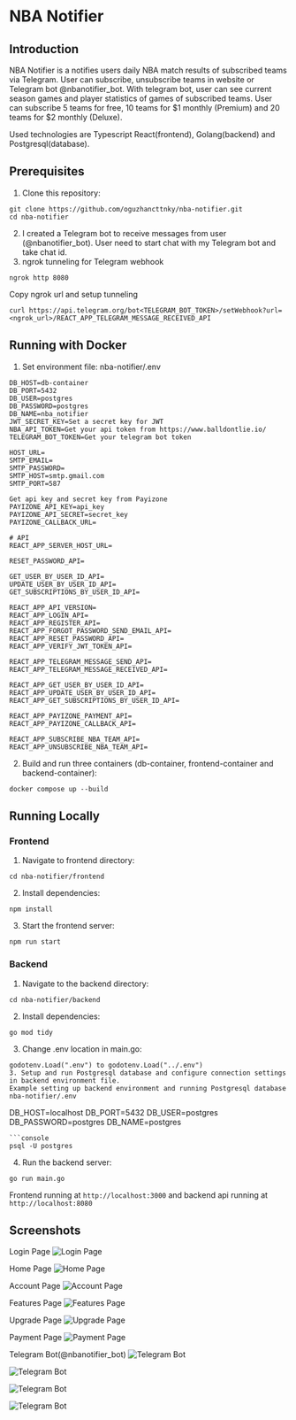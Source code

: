 # NBA Notifier

## Introduction

NBA Notifier is a notifies users daily NBA match results of subscribed teams via Telegram. 
User can subscribe, unsubscribe teams in website or Telegram bot @nbanotifier_bot. 
With telegram bot, user can see current season games and player statistics of games of subscribed teams.
User can subscribe 5 teams for free, 10 teams for $1 monthly (Premium) and 20 teams for $2 monthly (Deluxe).

Used technologies are Typescript React(frontend), Golang(backend) and Postgresql(database).

## Prerequisites

1. Clone this repository:
```console
git clone https://github.com/oguzhancttnky/nba-notifier.git
cd nba-notifier
```
2. I created a Telegram bot to receive messages from user (@nbanotifier_bot). User need to start chat with my Telegram bot and take chat id.
3. ngrok tunneling for Telegram webhook
```console
ngrok http 8080
```
Copy ngrok url and setup tunneling
```console
curl https://api.telegram.org/bot<TELEGRAM_BOT_TOKEN>/setWebhook?url=<ngrok_url>/REACT_APP_TELEGRAM_MESSAGE_RECEIVED_API
```

## Running with Docker

1. Set environment file:
nba-notifier/.env

```
DB_HOST=db-container
DB_PORT=5432
DB_USER=postgres
DB_PASSWORD=postgres
DB_NAME=nba_notifier
JWT_SECRET_KEY=Set a secret key for JWT
NBA_API_TOKEN=Get your api token from https://www.balldontlie.io/
TELEGRAM_BOT_TOKEN=Get your telegram bot token

HOST_URL=
SMTP_EMAIL=
SMTP_PASSWORD=
SMTP_HOST=smtp.gmail.com
SMTP_PORT=587

Get api key and secret key from Payizone
PAYIZONE_API_KEY=api_key
PAYIZONE_API_SECRET=secret_key
PAYIZONE_CALLBACK_URL=

# API
REACT_APP_SERVER_HOST_URL=

RESET_PASSWORD_API=

GET_USER_BY_USER_ID_API=
UPDATE_USER_BY_USER_ID_API=
GET_SUBSCRIPTIONS_BY_USER_ID_API=

REACT_APP_API_VERSION=
REACT_APP_LOGIN_API=
REACT_APP_REGISTER_API=
REACT_APP_FORGOT_PASSWORD_SEND_EMAIL_API=
REACT_APP_RESET_PASSWORD_API=
REACT_APP_VERIFY_JWT_TOKEN_API=

REACT_APP_TELEGRAM_MESSAGE_SEND_API=
REACT_APP_TELEGRAM_MESSAGE_RECEIVED_API=

REACT_APP_GET_USER_BY_USER_ID_API=                      
REACT_APP_UPDATE_USER_BY_USER_ID_API=
REACT_APP_GET_SUBSCRIPTIONS_BY_USER_ID_API=

REACT_APP_PAYIZONE_PAYMENT_API=
REACT_APP_PAYIZONE_CALLBACK_API=

REACT_APP_SUBSCRIBE_NBA_TEAM_API=
REACT_APP_UNSUBSCRIBE_NBA_TEAM_API=

```
2. Build and run three containers (db-container, frontend-container and backend-container):
```console
docker compose up --build
```
## Running Locally
### Frontend

1. Navigate to frontend directory:
```console
cd nba-notifier/frontend
```
2. Install dependencies:
```console
npm install
```
3. Start the frontend server:
```console
npm run start
```
### Backend

1. Navigate to the backend directory:
```console
cd nba-notifier/backend
```
2. Install dependencies:
```console
go mod tidy
```
3. Change .env location in main.go:
```
godotenv.Load(".env") to godotenv.Load("../.env")
3. Setup and run Postgresql database and configure connection settings in backend environment file.
Example setting up backend environment and running Postgresql database
nba-notifier/.env
```
DB_HOST=localhost
DB_PORT=5432
DB_USER=postgres
DB_PASSWORD=postgres
DB_NAME=postgres
```
```console
psql -U postgres
```
4. Run the backend server:
```console
go run main.go
```

Frontend running at `http://localhost:3000` and backend api running at `http://localhost:8080`

## Screenshots

Login Page
![Login Page](https://github.com/user-attachments/assets/f1fbc7cb-c592-4454-b51f-32257ac4407f)

Home Page
![Home Page](https://github.com/user-attachments/assets/bef4521e-8b06-44d6-8cdf-b71fd773eb60)

Account Page
![Account Page](https://github.com/user-attachments/assets/47d7657e-71e5-4ac1-947a-f6113189df3f)

Features Page
![Features Page](https://github.com/user-attachments/assets/6013da1a-3484-4c2c-bb53-ba9ed8155c0a)

Upgrade Page
![Upgrade Page](https://github.com/user-attachments/assets/3e51f9a5-6a73-4a13-8d89-01a17736ef12)

Payment Page
![Payment Page](https://github.com/user-attachments/assets/5dce2710-39be-4f55-ba58-0a434b1a2e61)

Telegram Bot(@nbanotifier_bot)
![Telegram Bot](https://github.com/user-attachments/assets/bd8568b5-3c6b-45eb-b31a-5f666fc659a0)

![Telegram Bot](https://github.com/user-attachments/assets/7d487194-04f6-4af6-b110-b7a3fcee3f06)

![Telegram Bot](https://github.com/user-attachments/assets/329813cf-a14e-41bb-b06d-019151c6317d)

![Telegram Bot](https://github.com/user-attachments/assets/4308d44f-d0cd-4500-8c51-78ce7a40bf97)


